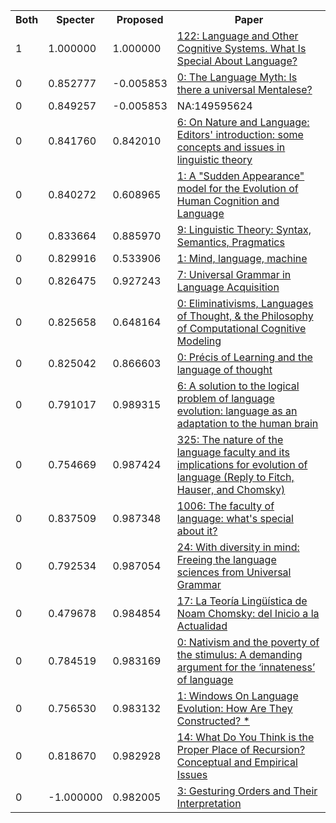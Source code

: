 <html><table><tr>
<th>Both</th>
<th>Specter</th>
<th>Proposed</th>
<th>Paper</th>
</tr>
<tr>
<td>1</td>
<td>1.000000</td>
<td>1.000000</td>
<td><a href="https://www.semanticscholar.org/paper/7b220945d96277d86fffadc23e08304a4ea3acf3">122: Language and Other Cognitive Systems. What Is Special About Language?</a></td>
</tr>
<tr>
<td>0</td>
<td>0.852777</td>
<td>-0.005853</td>
<td><a href="https://www.semanticscholar.org/paper/03e5901cea6ce635efa95148c2a6b9c3b867cd4f">0: The Language Myth: Is there a universal Mentalese?</a></td>
</tr>
<tr>
<td>0</td>
<td>0.849257</td>
<td>-0.005853</td>
<td>NA:149595624</td>
</tr>
<tr>
<td>0</td>
<td>0.841760</td>
<td>0.842010</td>
<td><a href="https://www.semanticscholar.org/paper/12cc72b5f55737d73aa22fae1819fa6c6be6cbaa">6: On Nature and Language: Editors' introduction: some concepts and issues in linguistic theory</a></td>
</tr>
<tr>
<td>0</td>
<td>0.840272</td>
<td>0.608965</td>
<td><a href="https://www.semanticscholar.org/paper/d702afa4e8af58400b7907bb8ddebbfa2e798c6d">1: A "Sudden Appearance" model for the Evolution of Human Cognition and Language</a></td>
</tr>
<tr>
<td>0</td>
<td>0.833664</td>
<td>0.885970</td>
<td><a href="https://www.semanticscholar.org/paper/4ee0aa3b3db6408d5abb9197e5a7727a0af3d149">9: Linguistic Theory: Syntax, Semantics, Pragmatics</a></td>
</tr>
<tr>
<td>0</td>
<td>0.829916</td>
<td>0.533906</td>
<td><a href="https://www.semanticscholar.org/paper/da172926862eea4636eb9608ac08f2cab0dd5113">1: Mind, language, machine</a></td>
</tr>
<tr>
<td>0</td>
<td>0.826475</td>
<td>0.927243</td>
<td><a href="https://www.semanticscholar.org/paper/20b3777cdebf7f5271990d9f3c8e599a38d1e514">7: Universal Grammar in Language Acquisition</a></td>
</tr>
<tr>
<td>0</td>
<td>0.825658</td>
<td>0.648164</td>
<td><a href="https://www.semanticscholar.org/paper/c5df7339b4ba8dc99aaa7454be52f1f83881908e">0: Eliminativisms, Languages of Thought, & the Philosophy of Computational Cognitive Modeling</a></td>
</tr>
<tr>
<td>0</td>
<td>0.825042</td>
<td>0.866603</td>
<td><a href="https://www.semanticscholar.org/paper/4be42ece001dc3cf75fe882141139bc85104efb3">0: Précis of Learning and the language of thought</a></td>
</tr>
<tr>
<td>0</td>
<td>0.791017</td>
<td>0.989315</td>
<td><a href="https://www.semanticscholar.org/paper/db060d9cc49ca6545dedffe85beded43a114b7db">6: A solution to the logical problem of language evolution: language as an adaptation to the human brain</a></td>
</tr>
<tr>
<td>0</td>
<td>0.754669</td>
<td>0.987424</td>
<td><a href="https://www.semanticscholar.org/paper/de218b3b04ebc223f0740a809f8e1275b182bdc7">325: The nature of the language faculty and its implications for evolution of language (Reply to Fitch, Hauser, and Chomsky)</a></td>
</tr>
<tr>
<td>0</td>
<td>0.837509</td>
<td>0.987348</td>
<td><a href="https://www.semanticscholar.org/paper/c6ce3e018ef17c598a8d2bb346ccc110d44e4abc">1006: The faculty of language: what's special about it?</a></td>
</tr>
<tr>
<td>0</td>
<td>0.792534</td>
<td>0.987054</td>
<td><a href="https://www.semanticscholar.org/paper/860449d1e143011557bc46a371fdbac271f4c69f">24: With diversity in mind: Freeing the language sciences from Universal Grammar</a></td>
</tr>
<tr>
<td>0</td>
<td>0.479678</td>
<td>0.984854</td>
<td><a href="https://www.semanticscholar.org/paper/fba0b29f1ecb3b9bf964736ca2f9dd7cc8d2aad5">17: La Teoría Lingüística de Noam Chomsky: del Inicio a la Actualidad</a></td>
</tr>
<tr>
<td>0</td>
<td>0.784519</td>
<td>0.983169</td>
<td><a href="https://www.semanticscholar.org/paper/d470b45b7950fe3478559d5f1a6466d1c1fd3aef">0: Nativism and the poverty of the stimulus: A demanding argument for the ‘innateness’ of language</a></td>
</tr>
<tr>
<td>0</td>
<td>0.756530</td>
<td>0.983132</td>
<td><a href="https://www.semanticscholar.org/paper/ae5b4e8f6316e3b4bb3a5d6205cb92c1478fae36">1: Windows On Language Evolution: How Are They Constructed? *</a></td>
</tr>
<tr>
<td>0</td>
<td>0.818670</td>
<td>0.982928</td>
<td><a href="https://www.semanticscholar.org/paper/d691f99299498c12c23f4bee18bd2312faaaa517">14: What Do You Think is the Proper Place of Recursion? Conceptual and Empirical Issues</a></td>
</tr>
<tr>
<td>0</td>
<td>-1.000000</td>
<td>0.982005</td>
<td><a href="https://www.semanticscholar.org/paper/c728365cf155e0177802a588684fdd335ff5180e">3: Gesturing Orders and Their Interpretation</a></td>
</tr>
</table></html>
